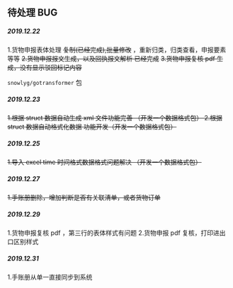 ## 待处理 BUG

##### 2019.12.22

1.货物申报表体处理 ~~复制(已经完成),批量修改~~ ，重新归类，归类查看，申报要素 等等
~~2.货物申报报文生成，以及回执报文解析  已经完成~~
~~3.货物申报复核 pdf 生成，没有显示驳回标记内容~~


`snowlyg/gotransformer` 包

##### 2019.12.23
~~1.根据 struct 数据自动生成 xml 文件功能完善 （开发一个数据格式包） 
2.根据 struct 数据自动格式化数据 功能开发（开发一个数据格式包）~~


##### 2019.12.25

~~1.导入 excel time 时间格式数据格式问题解决 （开发一个数据格式包）~~


##### 2019.12.27

~~1.手账册删除，增加判断是否有关联清单，或者货物订单~~

##### 2019.12.29

1.货物申报复核 pdf ，第三行的表体样式有问题
2.货物申报 pdf 复核，打印进出口区别样式

##### 2019.12.31
1.手账册从单一直接同步到系统

